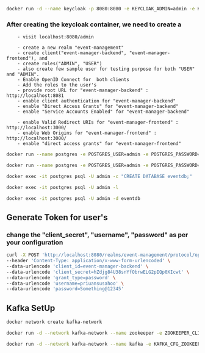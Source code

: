 ```bash
docker run -d --name keycloak -p 8080:8080 -e KEYCLOAK_ADMIN=admin -e KEYCLOAK_ADMIN_PASSWORD=admin quay.io/keycloak/keycloak:latest start-dev
```
### After creating the keycloak container, we need to create a 
        - visit localhost:8080/admin

        - create a new realm "event-management"
        - create client("event-manager-backend", "event-manager-frontend"), and 
        - create roles("ADMIN", "USER")
        - also create few sample user for testing purpose for both "USER" and "ADMIN".
        - Enable OpenID Connect for  both clients
        - Add the roles to the user's
        - provide root URL for "event-manager-backend" : http://localhost:8081
        - enable client authentication for "event-manager-backend"
        - enable "Direct Access Grants" for "event-manager-backend"
        - enable "Service Accounts Enabled" for "event-manager-backend"

        - enable Valid Redirect URIs for "event-manager-frontend" : http://localhost:3000/
        - enable Web Origins for "event-manager-frontend" : http://localhost:3000/
        - enable "direct access grants" for "event-manager-frontend"

```bash
docker run --name postgres -e POSTGRES_USER=admin -e POSTGRES_PASSWORD=admin -p 5432:5432 -d postgres
```

```bash
docker run --name postgres -e POSTGRES_USER=admin -e POSTGRES_PASSWORD=admin -p 5432:5432 -d postgres
```

```bash
docker exec -it postgres psql -U admin -c "CREATE DATABASE eventdb;"
```
```bash
docker exec -it postgres psql -U admin -l
```
```bash
docker exec -it postgres psql -U admin -d eventdb

```


## Generate Token for user's
### change the "client_secret", "username", "password" as per your configuration
```bash
curl -X POST 'http://localhost:8080/realms/event-management/protocol/openid-connect/token' \
--header 'Content-Type: application/x-www-form-urlencoded' \
--data-urlencode 'client_id=event-manager-backend' \
--data-urlencode 'client_secret=hZdjg84U38snYfObrwELG2pIQp0XIcwt' \
--data-urlencode 'grant_type=password' \
--data-urlencode 'username=priuansusahoo' \
--data-urlencode 'password=Something@12345'
```

## Kafka SetUp
```bash
docker network create kafka-network
```
```bash
docker run -d --network kafka-network --name zookeeper -e ZOOKEEPER_CLIENT_PORT=2181 -e ALLOW_ANONYMOUS_LOGIN=yes bitnami/zookeeper
```
```bash
docker run -d --network kafka-network --name kafka -e KAFKA_CFG_ZOOKEEPER_CONNECT=zookeeper:2181 -e ALLOW_PLAINTEXT_LISTENER=yes -p 9092:9092 bitnami/kafka
```
